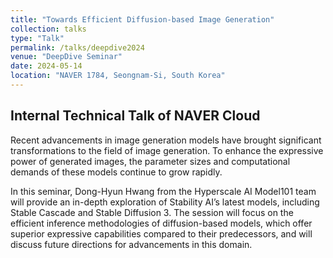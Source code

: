 ```yaml
---
title: "Towards Efficient Diffusion-based Image Generation"
collection: talks
type: "Talk"
permalink: /talks/deepdive2024
venue: "DeepDive Seminar"
date: 2024-05-14
location: "NAVER 1784, Seongnam-Si, South Korea"
---
```

## Internal Technical Talk of NAVER Cloud
Recent advancements in image generation models have brought significant transformations to the field of image generation. To enhance the expressive power of generated images, the parameter sizes and computational demands of these models continue to grow rapidly.

In this seminar, Dong-Hyun Hwang from the Hyperscale AI Model101 team will provide an in-depth exploration of Stability AI’s latest models, including Stable Cascade and Stable Diffusion 3. The session will focus on the efficient inference methodologies of diffusion-based models, which offer superior expressive capabilities compared to their predecessors, and will discuss future directions for advancements in this domain.
